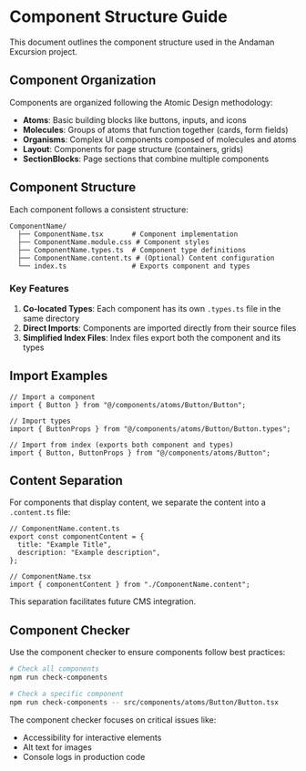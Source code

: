 # Component Structure Guide

This document outlines the component structure used in the Andaman Excursion project.

## Component Organization

Components are organized following the Atomic Design methodology:

- **Atoms**: Basic building blocks like buttons, inputs, and icons
- **Molecules**: Groups of atoms that function together (cards, form fields)
- **Organisms**: Complex UI components composed of molecules and atoms
- **Layout**: Components for page structure (containers, grids)
- **SectionBlocks**: Page sections that combine multiple components

## Component Structure

Each component follows a consistent structure:

```
ComponentName/
  ├── ComponentName.tsx       # Component implementation
  ├── ComponentName.module.css # Component styles
  ├── ComponentName.types.ts  # Component type definitions
  ├── ComponentName.content.ts # (Optional) Content configuration
  └── index.ts                # Exports component and types
```

### Key Features

1. **Co-located Types**: Each component has its own `.types.ts` file in the same directory
2. **Direct Imports**: Components are imported directly from their source files
3. **Simplified Index Files**: Index files export both the component and its types

## Import Examples

```tsx
// Import a component
import { Button } from "@/components/atoms/Button/Button";

// Import types
import { ButtonProps } from "@/components/atoms/Button/Button.types";

// Import from index (exports both component and types)
import { Button, ButtonProps } from "@/components/atoms/Button";
```

## Content Separation

For components that display content, we separate the content into a `.content.ts` file:

```tsx
// ComponentName.content.ts
export const componentContent = {
  title: "Example Title",
  description: "Example description",
};

// ComponentName.tsx
import { componentContent } from "./ComponentName.content";
```

This separation facilitates future CMS integration.

## Component Checker

Use the component checker to ensure components follow best practices:

```bash
# Check all components
npm run check-components

# Check a specific component
npm run check-components -- src/components/atoms/Button/Button.tsx
```

The component checker focuses on critical issues like:

- Accessibility for interactive elements
- Alt text for images
- Console logs in production code
